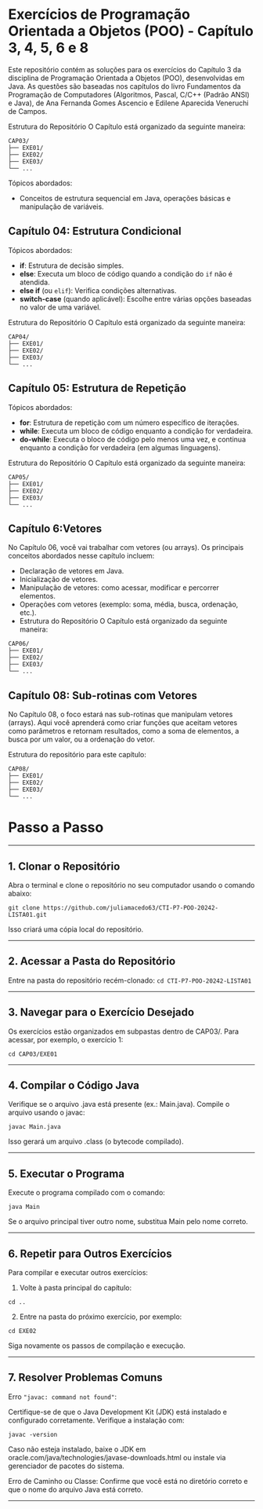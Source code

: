 # Exercícios de Programação Orientada a Objetos (POO) - Capítulo 3, 4, 5, 6 e 8


Este repositório contém as soluções para os exercícios do Capítulo 3 da disciplina de Programação Orientada a Objetos (POO), desenvolvidas em Java. As questões são baseadas nos capítulos do livro Fundamentos da Programação de Computadores (Algoritmos, Pascal, C/C++ (Padrão ANSI) e Java), de Ana Fernanda Gomes Ascencio e Edilene Aparecida Veneruchi de Campos.

Estrutura do Repositório O Capítulo está organizado da seguinte maneira:

```
CAP03/
├── EXE01/
├── EXE02/
├── EXE03/
└── ...
```

Tópicos abordados: 
- Conceitos de estrutura sequencial em Java, operações básicas e manipulação de variáveis.

## Capítulo 04: Estrutura Condicional
Tópicos abordados:
- **if**: Estrutura de decisão simples.
- **else**: Executa um bloco de código quando a condição do `if` não é atendida.
- **else if** (ou `elif`): Verifica condições alternativas.
- **switch-case** (quando aplicável): Escolhe entre várias opções baseadas no valor de uma variável.
  
Estrutura do Repositório O Capítulo está organizado da seguinte maneira:

```
CAP04/
├── EXE01/
├── EXE02/
├── EXE03/
└── ...
```
## Capítulo 05: Estrutura de Repetição
Tópicos abordados:
- **for**: Estrutura de repetição com um número específico de iterações.
- **while**: Executa um bloco de código enquanto a condição for verdadeira.
- **do-while**: Executa o bloco de código pelo menos uma vez, e continua enquanto a condição for verdadeira (em algumas linguagens).
  
Estrutura do Repositório O Capítulo está organizado da seguinte maneira:

```
CAP05/
├── EXE01/
├── EXE02/
├── EXE03/
└── ...
```
## Capítulo 6:Vetores
No Capítulo 06, você vai trabalhar com vetores (ou arrays). Os principais conceitos abordados nesse capítulo incluem:

- Declaração de vetores em Java.
- Inicialização de vetores.
- Manipulação de vetores: como acessar, modificar e percorrer elementos.
- Operações com vetores (exemplo: soma, média, busca, ordenação, etc.).
- Estrutura do Repositório O Capítulo está organizado da seguinte maneira:

```
CAP06/
├── EXE01/
├── EXE02/
├── EXE03/
└── ...
```
## Capítulo 08: Sub-rotinas com Vetores
No Capítulo 08, o foco estará nas sub-rotinas que manipulam vetores (arrays). Aqui você aprenderá como criar funções que aceitam vetores como parâmetros e retornam resultados, como a soma de elementos, a busca por um valor, ou a ordenação do vetor.

Estrutura do repositório para este capítulo:

```
CAP08/
├── EXE01/
├── EXE02/
├── EXE03/
└── ...
```
# Passo a Passo

---

## 1. Clonar o Repositório

Abra o terminal e clone o repositório no seu computador usando o comando abaixo:

```git clone https://github.com/juliamacedo63/CTI-P7-POO-20242-LISTA01.git```

Isso criará uma cópia local do repositório.


---

## 2. Acessar a Pasta do Repositório

Entre na pasta do repositório recém-clonado:
```cd CTI-P7-POO-20242-LISTA01```


---

## 3. Navegar para o Exercício Desejado

Os exercícios estão organizados em subpastas dentro de CAP03/. Para acessar, por exemplo, o exercício 1:

```cd CAP03/EXE01```


---

## 4. Compilar o Código Java

Verifique se o arquivo .java está presente (ex.: Main.java). Compile o arquivo usando o javac:

```javac Main.java```

Isso gerará um arquivo .class (o bytecode compilado).


---

## 5. Executar o Programa

Execute o programa compilado com o comando:

```java Main```

Se o arquivo principal tiver outro nome, substitua Main pelo nome correto.


---

## 6. Repetir para Outros Exercícios

Para compilar e executar outros exercícios:

1. Volte à pasta principal do capítulo:

```cd ..```


2. Entre na pasta do próximo exercício, por exemplo:

```cd EXE02```



Siga novamente os passos de compilação e execução.


---
## 7. Resolver Problemas Comuns

Erro ```"javac: command not found"```: 

Certifique-se de que o Java Development Kit (JDK) está instalado e configurado corretamente. Verifique a instalação com:

```javac -version```

Caso não esteja instalado, baixe o JDK em oracle.com/java/technologies/javase-downloads.html ou instale via gerenciador de pacotes do sistema.

Erro de Caminho ou Classe: Confirme que você está no diretório correto e que o nome do arquivo Java está correto.



---

